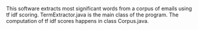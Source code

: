 This software extracts most significant words from a corpus of emails using tf idf scoring.
TermExtractor.java is the main class of the program. The computation of tf idf scores happens in class Corpus.java.
